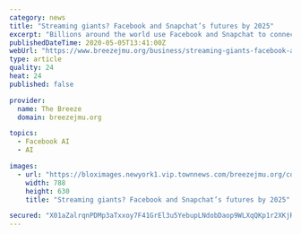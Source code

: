 ```yaml
---
category: news
title: "Streaming giants? Facebook and Snapchat’s futures by 2025"
excerpt: "Billions around the world use Facebook and Snapchat to connect with friends and family, but will these social media giants eventually pivot to streaming and take on Netflix? Here are"
publishedDateTime: 2020-05-05T13:41:00Z
webUrl: "https://www.breezejmu.org/business/streaming-giants-facebook-and-snapchat-s-futures-by-2025/article_422f40c6-8aed-11ea-b923-a7e9d38eef2b.html"
type: article
quality: 24
heat: 24
published: false

provider:
  name: The Breeze
  domain: breezejmu.org

topics:
  - Facebook AI
  - AI

images:
  - url: "https://bloximages.newyork1.vip.townnews.com/breezejmu.org/content/tncms/assets/v3/editorial/6/00/600166a6-8aed-11ea-bef4-07668f04c0c4/5eaadec98a273.image.jpg?resize=788%2C630"
    width: 788
    height: 630
    title: "Streaming giants? Facebook and Snapchat’s futures by 2025"

secured: "X01aZalrqnPDMp3aTxxoy7F41GrEl3u5YebupLNdobDaop9WLXqQKp1r2XKjROtAcNd3EqvT8OBbEL2d7lnOy7cpmn2sBJF9YpHFyJWFFNmSz7TVHh/2WsbhdZXOQKRrf023ylnJosF8Pm4xSB4wIivYNGNp9hteqweOvRMotLQ0UjKwCGnp+qDjCZWAitMHdKn6v4OZO/48uTZHEVd5oUJ+G0kSnLCNc6hIKAHzeWaD4A9C8NaXlsg0GbKuZu18MI1Cx2QjM/s6lq2pUBPZN6Snscbp/8TUCAlBdGrezMTptqq0TRfVOBaam44yaf5z;3Sp7nVdXDjpREeqvHrEILQ=="
---
```


